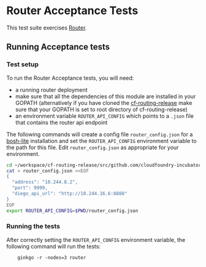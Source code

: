 # Router Acceptance Tests 

This test suite exercises [Router](https://github.com/cloudfoundry-incubator/cf-routing-release).

## Running Acceptance tests

### Test setup

To run the Router Acceptance tests, you will need:
- a running router deployment
- make sure that all the dependencies of this module are installed in your GOPATH (alternatively if you have cloned the [cf-routing-release](https://github.com/cloudfoundry-incubator/cf-routing-release) make sure that your GOPATH is set to root directory of cf-routing-release)
- an environment variable `ROUTER_API_CONFIG` which points to a `.json` file that contains the router api endpoint

The following commands will create a config file `router_config.json` for a [bosh-lite](https://github.com/cloudfoundry/bosh-lite) installation and set the `ROUTER_API_CONFIG` environment variable to the path for this file. Edit `router_config.json` as appropriate for your environment.


```bash
cd ~/workspace/cf-routing-release/src/github.com/cloudfoundry-incubator/cf-tcp-router-acceptance-tests/
cat > router_config.json <<EOF
{
  "address": "10.244.8.2",
  "port": 9999,
  "diego_api_url": "http://10.244.16.6:8888"
}
EOF
export ROUTER_API_CONFIG=$PWD/router_config.json
```

### Running the tests

After correctly setting the `ROUTER_API_CONFIG` environment variable, the following command will run the tests:

```
    ginkgo -r -nodes=3 router
```
